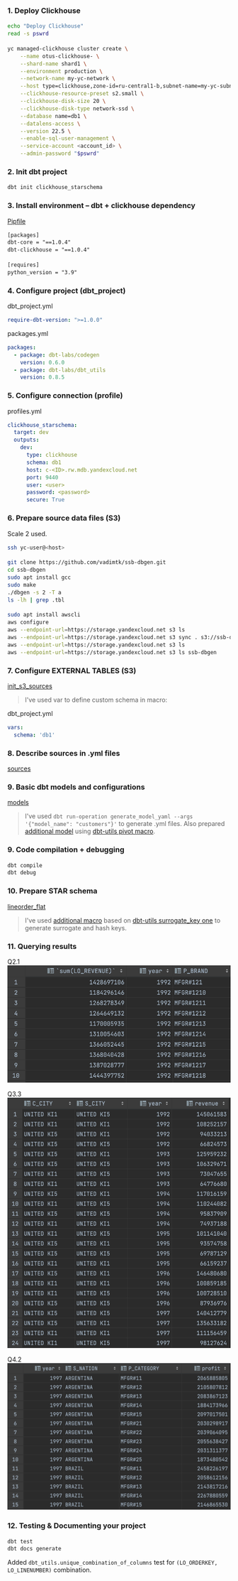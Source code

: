 
### 1. Deploy Clickhouse

```bash
echo "Deploy Clickhouse"
read -s pswrd

yc managed-clickhouse cluster create \
	--name otus-clickhouse- \
	--shard-name shard1 \
	--environment production \
	--network-name my-yc-network \
	--host type=clickhouse,zone-id=ru-central1-b,subnet-name=my-yc-subnet-b \
	--clickhouse-resource-preset s2.small \
	--clickhouse-disk-size 20 \
	--clickhouse-disk-type network-ssd \
	--database name=db1 \
	--datalens-access \
	--version 22.5 \
	--enable-sql-user-management \
	--service-account <account_id> \
	--admin-password "$pswrd" 
```

### 2. Init dbt project

```bash
dbt init clickhouse_starschema
```

### 3. Install environment – dbt + clickhouse dependency

[Pipfile](Pipfile)

```txt
[packages]
dbt-core = "==1.0.4"
dbt-clickhouse = "==1.0.4"

[requires]
python_version = "3.9"
```

### 4. Configure project (dbt_project)

dbt_project.yml
```yml
require-dbt-version: ">=1.0.0"
```
packages.yml
```yml
packages:
  - package: dbt-labs/codegen
    version: 0.6.0 
  - package: dbt-labs/dbt_utils
    version: 0.8.5 
```

### 5. Configure connection (profile)

profiles.yml
```yml
clickhouse_starschema:
  target: dev
  outputs:
    dev:
      type: clickhouse
      schema: db1
      host: c-<ID>.rw.mdb.yandexcloud.net
      port: 9440
      user: <user>
      password: <password>
      secure: True
```

### 6. Prepare source data files (S3)

Scale 2 used.

```bash
ssh yc-user@<host>

git clone https://github.com/vadimtk/ssb-dbgen.git
cd ssb-dbgen
sudo apt install gcc
sudo make
./dbgen -s 2 -T a
ls -lh | grep .tbl

sudo apt install awscli
aws configure
aws --endpoint-url=https://storage.yandexcloud.net s3 ls
aws --endpoint-url=https://storage.yandexcloud.net s3 sync . s3://ssb-dbgen/ --exclude=* --include=*.tbl --acl=public-read 
aws --endpoint-url=https://storage.yandexcloud.net s3 ls
aws --endpoint-url=https://storage.yandexcloud.net s3 ls ssb-dbgen
```

### 7. Configure EXTERNAL TABLES (S3)

[init_s3_sources](macros/init_s3_sources.sql)

> I've used var to define custom schema in macro:

dbt_project.yml
```yml
vars:
  schema: 'db1'
```

### 8. Describe sources in .yml files

[sources](sources/sources.yml)

### 9. Basic dbt models and configurations

[models](models)

> I've used `dbt run-operation generate_model_yaml --args '{"model_name": "customers"}'` to generate .yml files. Also prepared [additional model](models/marts/pivoted.sql) using [dbt-utils pivot macro](https://github.com/dbt-labs/dbt-utils#pivot-source).

### 9. Code compilation + debugging

```bash
dbt compile
dbt debug
```
### 10. Prepare STAR schema

[lineorder_flat](models/lineorder_flat.sql)

> I've used [additional macro](macros/surrogate_key.sql) based on [dbt-utils surrogate_key one](https://github.com/dbt-labs/dbt-utils#surrogate_key-source) to generate surrogate and hash keys.

### 11. Querying results

Q2.1
![Q2.1](img/Q2.1.png)

Q3.3
![Q3.3](img/Q3.3.png)

Q4.2
![Q4.2](img/Q4.2.png)

### 12. Testing & Documenting your project

```bash
dbt test
dbt docs generate
```

Added `dbt_utils.unique_combination_of_columns` test for `(LO_ORDERKEY, LO_LINENUMBER)` combination.
